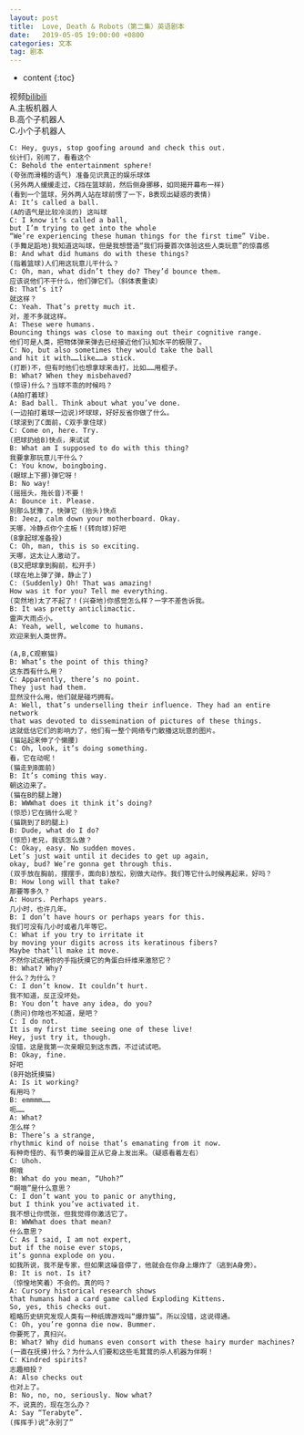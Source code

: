 ```yaml
---
layout: post
title:  Love, Death & Robots（第二集）英语剧本
date:   2019-05-05 19:00:00 +0800
categories: 文本
tag: 剧本
---
```


* content
{:toc}



视频[bilibili](https://www.bilibili.com/video/av46905502/?p=2)  
A.主板机器人  
B.高个子机器人  
C.小个子机器人

    C: Hey, guys, stop goofing around and check this out.
	伙计们，别闹了，看看这个
	C: Behold the entertainment sphere!
	(夸张而滑稽的语气) 准备见识真正的娱乐球体
	(另外两人缓缓走过，C挡在篮球前，然后侧身挪移，如同揭开幕布一样)
	(看到一个篮球，另外两人站在球前愣了一下，B表现出疑惑的表情)
	A: It’s called a ball.
	(A的语气是比较冷淡的) 这叫球
	C: I know it’s called a ball, 
    but I’m trying to get into the whole 
    “We’re experiencing these human things for the first time” Vibe.
	(手舞足蹈地)我知道这叫球，但是我想营造“我们将要首次体验这些人类玩意”的惊喜感
	B: And what did humans do with these things?
	(指着篮球)人们用这玩意儿干什么？
	C: Oh, man, what didn’t they do? They’d bounce them.
	应该说他们不干什么，他们弹它们。（斜体表重读）
	B: That’s it?
	就这样？ 
	C: Yeah. That’s pretty much it.
	对，差不多就这样。
	A: These were humans. 
    Bouncing things was close to maxing out their cognitive range.
	他们可是人类，把物体弹来弹去已经接近他们认知水平的极限了。
	C: No, but also sometimes they would take the ball 
    and hit it with……like……a stick.
	(打断)不，但有时他们也想拿球来击打，比如……用棍子。
	B: What? When they misbehaved?
	(惊讶)什么？当球不乖的时候吗？
	(A拍打着球)
	A: Bad ball. Think about what you’ve done.
	(一边拍打着球一边说)坏球球，好好反省你做了什么。
	(球滚到了C面前，C双手拿住球)
	C: Come on, here. Try.
	(把球扔给B)快点，来试试
	B: What am I supposed to do with this thing?
	我要拿那玩意儿干什么？
	C: You know, boingboing.
	(眼球上下挪)弹它呀！
	B: No way!
	(摇摇头，拖长音)不要！
	A: Bounce it. Please.
	别那么犹豫了，快弹它 (抬头)快点
	B: Jeez, calm down your motherboard. Okay.
	天哪，冷静点你个主板！(转向球)好吧
	(B拿起球准备投)
	C: Oh, man, this is so exciting.
	天哪，这太让人激动了。
	(B又把球拿到胸前，松开手)
	(球在地上弹了弹，静止了)
	C: (Suddenly) Oh! That was amazing! 
    How was it for you? Tell me everything.
	(突然地)太了不起了！(兴奋地)你感觉怎么样？一字不差告诉我。
	B: It was pretty anticlimactic.
	雷声大雨点小。
	A: Yeah, well, welcome to humans.
	欢迎来到人类世界。
	
	(A,B,C观察猫)
	B: What’s the point of this thing?
	这东西有什么用？
	C: Apparently, there’s no point. 
    They just had them.
	显然没什么用，他们就是碰巧拥有。
	A: Well, that’s underselling their influence. They had an entire network 
    that was devoted to dissemination of pictures of these things.
	这就低估它们的影响力了，他们有一整个网络专门散播这玩意的图片。
	(猫站起来伸了个懒腰)
	C: Oh, look, it’s doing something.
	看，它在动呢！
	(猫走到B面前)
	B: It’s coming this way.
	朝这边来了。
	(猫在B的腿上蹭)
	B: WWWhat does it think it’s doing?
	(惊恐)它在搞什么呢？
	(猫跳到了B的腿上)
	B: Dude, what do I do?
	(惊恐)老兄，我该怎么做？
	C: Okay, easy. No sudden moves. 
    Let’s just wait until it decides to get up again,
    okay, bud? We’re gonna get through this.
	(双手放在胸前，摆摆手，面向B)放松，别做大动作。我们等它什么时候再起来，好吗？
	B: How long will that take?
	那要等多久？
	A: Hours. Perhaps years.
	几小时，也许几年。
	B: I don’t have hours or perhaps years for this.
	我们可没有几小时或者几年等它。
	C: What if you try to irritate it 
    by moving your digits across its keratinous fibers? 
    Maybe that’ll make it move.
	不然你试试用你的手指抚摸它的角蛋白纤维来激怒它？
	B: What? Why?
	什么？为什么？
	C: I don’t know. It couldn’t hurt.
	我不知道，反正没坏处。
	B: You don’t have any idea, do you?
	(质问)你啥也不知道，是吧？
	C: I do not. 
    It is my first time seeing one of these live! 
    Hey, just try it, though.
	没错，这是我第一次亲眼见到这东西，不过试试吧。
	B: Okay, fine.
	好吧
	(B开始抚摸猫)
	A: Is it working?
	有用吗？
	B: emmmm……
	呃……
	A: What?
	怎么样？
	B: There’s a strange, 
    rhythmic kind of noise that’s emanating from it now.
	有种奇怪的、有节奏的噪音正从它身上发出来。（疑惑看着左右）
	C: Uhoh.
	啊哦
	B: What do you mean, “Uhoh?”
	“啊哦”是什么意思？
	C: I don’t want you to panic or anything, 
    but I think you’ve activated it.
	我不想让你慌张，但我觉得你激活它了。
	B: WWWhat does that mean?
	什么意思？
	C: As I said, I am not expert, 
    but if the noise ever stops, 
    it’s gonna explode on you.
	如我所说，我不是专家，但如果这噪音停了，他就会在你身上爆炸了（逃到A身旁）。
	B: It is not. Is it?
	（惊惶地笑着）不会的。真的吗？
	A: Cursory historical research shows 
    that humans had a card game called Exploding Kittens. 
    So, yes, this checks out.
	粗略历史研究发现人类有一种纸牌游戏叫“爆炸猫”。所以没错，这说得通。
	C: Oh, you’re gonna die now. Bummer. 
	你要死了，真扫兴。
	B: What? Why did humans even consort with these hairy murder machines?
	(一直在抚摸)什么？为什么人们要和这些毛茸茸的杀人机器为伴啊！
	C: Kindred spirits?
	志趣相投？
	A: Also checks out
	也对上了。
	B: No, no, no, seriously. Now what?
	不，说真的，现在怎么办？
	A: Say “Terabyte”.
	(挥挥手)说“永别了”
